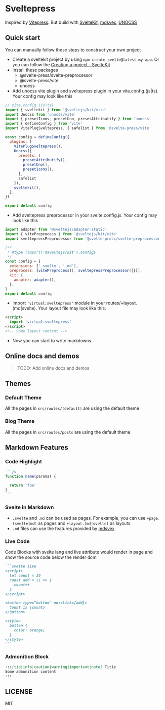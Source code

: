 # Sveltepress 

Inspired by [Vitepress](https://vitepress.vuejs.org/). 
But build with [SvelteKit](https://kit.svelte.dev/), [mdsvex](https://mdsvex.com/), [UNOCSS](https://github.com/unocss/unocss)

## Quick start

You can manually follow these steps to construct your own project

- Create a sveltekit project by using `npm create svelte@latest my-app`. Or you can follow the [Creating a project - SvelteKit](https://kit.svelte.dev/docs/creating-a-project)
- Install these packages
  - @svelte-press/svelte-preprocessor
  - @svelte-press/vite
  - unocss
- Add unocss vite plugin and sveltepress plugin in your vite.config.(js|ts). Your config may look like this
```js
// vite.config.(js|ts)
import { sveltekit } from '@sveltejs/kit/vite'
import Unocss from 'unocss/vite'
import { presetIcons, presetUno, presetAttributify } from 'unocss'
import { defineConfig } from 'vite'
import VitePlugSveltepress, { safelist } from '@svelte-press/vite'

const config = defineConfig({
  plugins: [
    VitePlugSveltepress(),
    Unocss({
      presets: [
        presetAttributify(),
        presetUno(),
        presetIcons(),
      ],
      safelist
    }),
    sveltekit(),
  ],
})

export default config
```
- Add sveltepress preprocessor in your svelte.config.js. Your config may look like this
```js
import adapter from '@sveltejs/adapter-static'
import { vitePreprocess } from '@sveltejs/kit/vite'
import sveltepressPreprocessor from '@svelte-press/svelte-preprocessor'

/**
 * @type {import('@sveltejs/kit').Config}
 */
const config = {
  extensions: ['.svelte', '.md'],
  preprocess: [vitePreprocess(), sveltepressPreprocessor({})],
  kit: {
    adapter: adapter(),
  },
}
export default config
```
- Import `'virtual:sveltepress'` module in your routes/+layout.(md|svelte). Your layout file may look like this:
```html
<script>
  import 'virtual:sveltepress'
</script>
<!-- Some layout content -->
```
- Now you can start to write markdowns.

## Online docs and demos

> TODO: Add online docs and demos

## Themes

### Default Theme

All the pages in `src/routes/(default)` are using the default theme

### Blog Theme

All the pages in `src/routes/posts` are using the default theme

## Markdown Features

### Code Highlight

````md
```js
function name(params) {

  return 'foo'
}
```
````

### Svelte in Markdown

* `.svelte` and `.md` can be used as pages. For example, you can use `+page.(svelte|md)` as pages and `+layout.(md|svelte)` as layouts
* `.md` files can use the features provided by [mdsvex](https://mdsvex.com/)


### Live Code

Code Blocks with svelte lang and live attribute would render in page and show the source code below the render dom

````md
```svelte live
<script>
  let count = 10
  const add = () => {
    count++
  }
</script>

<button type="button" on:click={add}>
  Count is {count}
</button>

<style>
  button {
    color: orange;
  }
</style>
```
````

### Admonition Block

```md
:::[tip|info|caution|warning|important|note] Title
Some admonition content
:::
```

## LICENSE

MIT